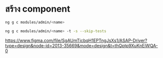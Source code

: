 # สร้าง component
```sh
ng g c modules/admin/<name>

ng g c modules/admin/<name> -t -s --skip-tests
```

https://www.figma.com/file/SgAUmTjcbqH1EPTngJsXs1/ASAP-Driver?type=design&node-id=2013-35669&mode=design&t=thQptp9XuKnEiWQA-0
